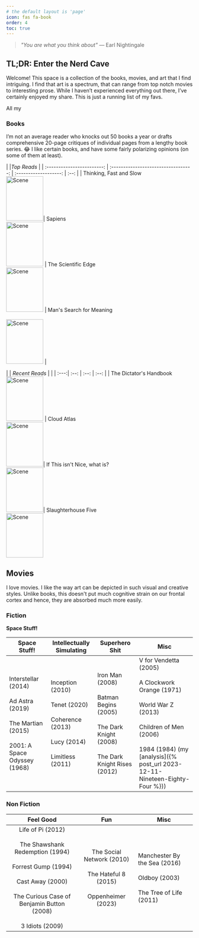 ```yaml
---
# the default layout is 'page'
icon: fas fa-book
order: 4
toc: true
---
```


> *"You are what you think about"*
> — Earl Nightingale

## TL;DR: Enter the Nerd Cave
Welcome! This space is a collection of the books, movies, and art that I find intriguing. I find that art is a spectrum, that can range from top notch movies to interesting prose. While I haven’t experienced everything out there, I’ve certainly enjoyed my share. This is just a running list of my favs.

All my 

### Books
I’m not an average reader who knocks out 50 books a year or drafts comprehensive 20-page critiques of individual pages from a lengthy book series. 😂 I like certain books, and have some fairly polarizing opinions (on some of them at least).

| |*Top Reads* |
| :------------------------: | :----------------------------------: | :-------------------: | :--: |
| Thinking, Fast and Slow <br> <img src="https://m.media-amazon.com/images/I/71f6DceqZAL._AC_UF1000,1000_QL80_.jpg" width="100" height="120" alt='Scene'>|  Sapiens    <br>   <img src="https://m.media-amazon.com/images/I/713jIoMO3UL._AC_UF1000,1000_QL80_.jpg" width="100" height="120" alt='Scene'>                                | The Scientific Edge  <br><img src="https://m.media-amazon.com/images/I/51A6MM7QThL._AC_UF1000,1000_QL80_.jpg" width="100" height="120" alt='Scene'> | Man's Search for Meaning  <br> <br> <img src="https://m.media-amazon.com/images/I/61157LApbuL._AC_UF1000,1000_QL80_.jpg" width="100" height="120" alt='Scene'> |  

<!-- <img src="" width="100" height="120" alt='Scene'> -->

| | *Recent Reads* | |
| :---:| :--: | :--: | :--: |
| The Dictator's Handbook <br> <img src="https://m.media-amazon.com/images/I/71iufTdpaEL._AC_UF1000,1000_QL80_.jpg" width="100" height="120" alt='Scene'> | Cloud Atlas <br> <img src="https://m.media-amazon.com/images/I/91FOAr-gK1L._AC_UF1000,1000_QL80_.jpg" width="100" height="120" alt='Scene'>| If  This isn't Nice, what is? <br> <img src="https://images-na.ssl-images-amazon.com/images/S/compressed.photo.goodreads.com/books/1371446602i/17894477.jpg" width="100" height="120" alt='Scene'>| Slaughterhouse Five <br><img src="https://m.media-amazon.com/images/I/51jLxTxTnyL._AC_UF1000,1000_QL80_.jpg" width="100" height="120" alt='Scene'>

## Movies
I love movies. I like the way art can be depicted in such visual and creative styles. Unlike books, this doesn't put much cognitive strain on our frontal cortex and hence, they are absorbed much more easily. 

### Fiction

**Space Stuff!**

| Space Stuff!                                                                                                 | Intellectually Simulating                                                                               | Superhero Shit                                                                                                | Misc                                                                                                                                                                                              |
| ------------------------------------------------------------------------------------------------------------ | ------------------------------------------------------------------------------------------------------- | ------------------------------------------------------------------------------------------------------------- | ------------------------------------------------------------------------------------------------------------------------------------------------------------------------------------------------- |
| Interstellar (2014)<br><br>Ad Astra (2019)<br><br>The Martian (2015)<br><br>2001: A Space Odyssey (1968)<br> | Inception (2010)<br><br>Tenet (2020)<br><br>Coherence (2013)<br><br>Lucy (2014)<br><br>Limitless (2011) | Iron Man (2008)<br><br>Batman Begins (2005)<br><br>The Dark Knight (2008)<br><br>The Dark Knight Rises (2012) | V for Vendetta (2005)<br><br>A Clockwork Orange (1971)<br><br>World War Z (2013)<br><br>Children of Men (2006)<br><br>1984 (1984) (my [analysis]({% post_url 2023-12-11-Nineteen-Eighty-Four %})) |

### Non Fiction

|                                                                                      Feel Good                                                                                       |                                       Fun                                       | Misc                                                                             |
| :----------------------------------------------------------------------------------------------------------------------------------------------------------------------------------: | :-----------------------------------------------------------------------------: | -------------------------------------------------------------------------------- |
| Life of Pi (2012)<br><br>The Shawshank Redemption (1994)<br><br>Forrest Gump (1994)<br><br>Cast Away (2000)<br><br>The Curious Case of Benjamin Button (2008)<br><br>3 Idiots (2009) | The Social Network (2010)<br><br>The Hateful 8 (2015)<br><br>Oppenheimer (2023) | Manchester By the Sea (2016)<br><br>Oldboy (2003)<br><br>The Tree of Life (2011) |

